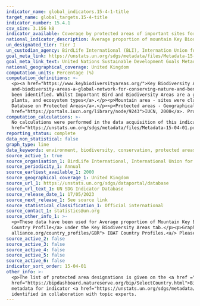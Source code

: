 ```yaml
---
indicator_name: global_indicators.15-4-1-title
target_name: global_targets.15-4-title
indicator_number: 15.4.1
csv_size: 3.156 kB
indicator_available: Coverage by protected areas of important sites for mountain biodiversity
national_indicator_description: Average proportion of mountain Key Biodiversity Areas (KBAs) covered by protected areas (%), where mountain KBAs are classed as ≥5% spatial overlap between KBAs and mountain raster layers.
un_designated_tier: Tier I
un_custodian_agency: BirdLife International (BLI), Internation Union for Conservation of Nature (IUCN), UN Environment World Conservation Monitoring Centre (UNEP-WCMC), UN Environment
goal_meta_link: https://unstats.un.org/sdgs/metadata/files/Metadata-15-04-01.pdf
goal_meta_link_text: United Nations Sustainable Development Goals Metadata (PDF 455 KB)
national_geographical_coverage: United Kingdom
computation_units: Percentage (%)
computation_definitions: >-
  <p><a href="https://www.keybiodiversityareas.org/">Key Biodiversity Area (KBA)</a> - Sites contributing significantly to the global persistence of biodiversity. KBAs encompass Important Bird and Biodiversity Areas.</p><p><a href="https://www.birdlife.org/papers-reports/important-bird-
  and-biodiversity-areas-a-global-network-for-conserving-nature-and-benefiting-people-2014/">Important Bird and Biodiversity Areas</a> - sites contributing significantly to the global persistence of biodiversity, identified using data on birds, of which more than 12,000 global sites have
  been identified. Whilst Important Bird and Biodiversity Areas are a good surrogate for general biodiversity, birds now comprise less than 50% of the species used to identify KBAs, expanding to <a href="https://portals.iucn.org/library/node/46259">mountain vertebrates, invertebrates,
  plants, and ecosystem types</a>.</p><p>Mountain area - sites were classified as mountain Key Biodiversity Areas when ≥5% spatial overlap was observed between the Key Biodiversity Area polygons and a mountain raster layer, taken from the <a href="https://www.protectedplanet.net/en">World
  Database on Protected Areas</a>.</p><p>Protected areas - Geographical spaces, recognized, dedicated and managed, through legal or other effective means, to achieve the long-term conservation of nature with associated ecosystem services and cultural values, as defined by <a
  href="https://portals.iucn.org/library/node/9243">IUCN, 2008</a>. Protected areas are documented in the <a href="www.protectedplanet.net/en">World Database on Protected Areas</a>.</p>
computation_calculations: >-
  No calculations were performed in the data acquisition of this indicator as appropriate data was readily available in the final format specified by this indicator. For detail on calculations made prior to acquisition see the <a
  href="https://unstats.un.org/sdgs/metadata/files/Metadata-15-04-01.pdf">global metadata</a>.
reporting_status: complete
data_non_statistical: false
graph_type: line
data_keywords: environment, biodiversity, conservation, protected areas, geospatial
source_active_1: true
source_organisation_1: BirdLife International, International Union for Conservation of Nature (IUCN), and UN Environment World Conservation Monitoring Centre (UNEP-WCMC)
source_periodicity_1: Annual
source_earliest_available_1: 2000
source_geographical_coverage_1: United Kingdom
source_url_1: https://unstats.un.org/sdgs/dataportal/database
source_url_text_1: UN SDG Indicator Database
source_release_date_1: 17/05/2023
source_next_release_1: See source link
source_statistical_classification_1: Official international
source_contact_1: statistics@un.org
source_other_info_1: >-
  <p>These data have been used for Average proportion of Mountain Key Biodiversity Areas (KBAs) covered by protected areas (%).</p><p>Data for this indicator can be found in the <a href="https://www.ibat-alliance.org/country_profiles/GBR">IBAT (Integrated Biodiversity Assessment Tool) UK
  Country Profile</a> under the Key Biodiversity Areas tab.</p><p>Graphs of Protected area coverage of KBAs are also available for each country in the <a href="https://bipdashboard.natureserve.org/bip/SelectCountry.html"> BIP Indicator Dashboard<a/>, and the <a href="https://www.ibat-
  alliance.org/country_profiles/GBR"> IBAT Country Profiles.<a/> Please note that data on the different websites may not be updated at the same time so may give slightly different figures.
source_active_2: false
source_active_3: false
source_active_4: false
source_active_5: false
source_active_6: false
indicator_sort_order: 15-04-01
other_info: >-
  <p>The list of protected area designations is given on the <a href ="https://ibat-alliance.org/country_profiles/GBR">Integrated Biodiversity Assessment Tool (IBAT)</a>. Graphs of Protected area coverage of Key Biodiversity Areas are also available in the <a
  href="https://bipdashboard.natureserve.org/bip/SelectCountry.html">Biodiversity Indicators Partnership (BIP) Dashboard</a>, and the <a href="https://ibat-alliance.org/country_profiles/GBR">IBAT</a> UK country profile.</p><p>Data follows the UN specification for this indicator, see the UN
  metadata for indicator <a href="https://unstats.un.org/sdgs/metadata/files/Metadata-15-04-01.pdf">15.4.1</a> for further details. This indicator has been identified in collaboration with topic experts.</p> Data follows the UN specification for this indicator. This indicator has been
  identified in collaboration with topic experts.
---
```

